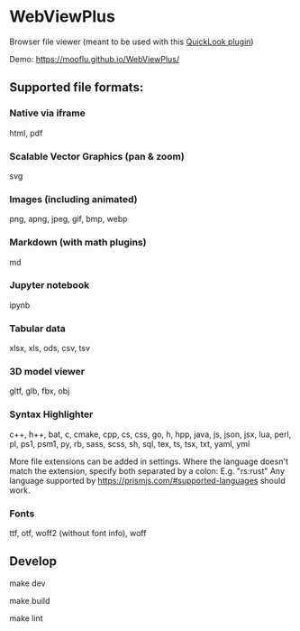# WebViewPlus

Browser file viewer
(meant to be used with this [QuickLook plugin](https://github.com/mooflu/QuickLook.Plugin.WebViewPlus))

Demo: https://mooflu.github.io/WebViewPlus/

## Supported file formats:

### Native via iframe

html, pdf

### Scalable Vector Graphics (pan & zoom)

svg

### Images (including animated)

png, apng, jpeg, gif, bmp, webp

### Markdown (with math plugins)

md

### Jupyter notebook

ipynb

### Tabular data

xlsx, xls, ods, csv, tsv

### 3D model viewer

gltf, glb, fbx, obj

### Syntax Highlighter

c++, h++, bat, c, cmake,
cpp, cs, css, go, h, hpp,
java, js, json, jsx, lua,
perl, pl, ps1, psm1, py,
rb, sass, scss, sh, sql,
tex, ts, tsx, txt, yaml, yml

More file extensions can be added in settings.
Where the language doesn't match the extension, specify both separated by a colon:
E.g. "rs:rust"
Any language supported by https://prismjs.com/#supported-languages should work.

### Fonts

ttf, otf, woff2 (without font info), woff

## Develop

make dev

make build

make lint

